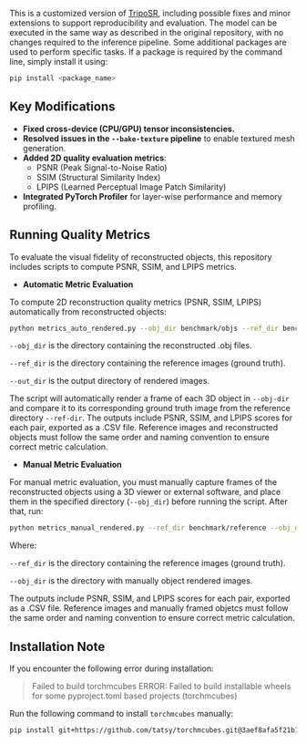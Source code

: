 This is a customized version of [TripoSR](https://github.com/VAST-AI-Research/TripoSR), including possible fixes and minor extensions to support reproducibility and evaluation. The model can be executed in the same way as described in the original repository, with no changes required to the inference pipeline. Some additional packages are used to perform specific tasks. If a package is required by the command line, simply install it using:

```bash
pip install <package_name>
```

## Key Modifications

- **Fixed cross-device (CPU/GPU) tensor inconsistencies.**
- **Resolved issues in the `--bake-texture` pipeline** to enable textured mesh generation.
- **Added 2D quality evaluation metrics**:
  - PSNR (Peak Signal-to-Noise Ratio)  
  - SSIM (Structural Similarity Index)  
  - LPIPS (Learned Perceptual Image Patch Similarity)
- **Integrated PyTorch Profiler** for layer-wise performance and memory profiling.

## Running Quality Metrics

To evaluate the visual fidelity of reconstructed objects, this repository includes scripts to compute PSNR, SSIM, and LPIPS metrics. 

- **Automatic Metric Evaluation**

To compute 2D reconstruction quality metrics (PSNR, SSIM, LPIPS) automatically from reconstructed objects:

```bash
python metrics_auto_rendered.py --obj_dir benchmark/objs --ref_dir benchmark/reference --out_dir benchmark/rendered
```

`--obj_dir` is the directory containing the reconstructed .obj files.

`--ref_dir` is the directory containing the reference images (ground truth).

`--out_dir` is the output directory of rendered images.

The script will automatically render a frame of each 3D object in `--obj-dir` and compare it to its corresponding ground truth image from the reference directory `--ref-dir`. The outputs include PSNR, SSIM, and LPIPS scores for each pair, exported as a .CSV file. Reference images and reconstructed objects must follow the same order and naming convention to ensure correct metric calculation. 

- **Manual Metric Evaluation**

For manual metric evaluation, you must manually capture frames of the reconstructed objects using a 3D viewer or external software, and place them in the specified directory (`--obj_dir`) before running the script. After that, run:

```bash
python metrics_manual_rendered.py --ref_dir benchmark/reference --obj_dir benchmark/reconstructed
```

Where:

`--ref_dir` is the directory containing the reference images (ground truth).

`--obj_dir` is the directory with manually object rendered images.

The outputs include PSNR, SSIM, and LPIPS scores for each pair, exported as a .CSV file. Reference images and manually framed objetcs must follow the same order and naming convention to ensure correct metric calculation. 

## Installation Note

If you encounter the following error during installation:

> Failed to build torchmcubes
> ERROR: Failed to build installable wheels for some pyproject.toml based projects (torchmcubes)

Run the following command to install `torchmcubes` manually:

```sh
pip install git+https://github.com/tatsy/torchmcubes.git@3aef8afa5f21b113afc4f4ea148baee850cbd472
```


